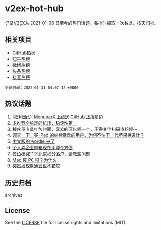 # v2ex-hot-hub

 记录[V2EX](https://www.v2ex.com/)从 2021-01-06 日至今的热门话题。每小时抓取一次数据，按天[归档](archives)。
 
 ## 相关项目

- [GitHub热榜](https://github.com/lonnyzhang423/github-hot-hub)
- [知乎热榜](https://github.com/lonnyzhang423/zhihu-hot-hub)
- [微博热榜](https://github.com/lonnyzhang423/weibo-hot-hub)
- [头条热榜](https://github.com/lonnyzhang423/toutiao-hot-hub)
- [抖音热榜](https://github.com/lonnyzhang423/douyin-hot-hub)


 `更新时间：2022-01-31 04:07:12 +0800`

## 热议话题

1. [[福利活动] MenubarX 上线送 GitHub 正版周边](https://www.v2ex.com/t/831401)
1. [求推荐个稳定的机场，稳定性第一](https://www.v2ex.com/t/831414)
1. [程序员专属红包封面，喜欢的可以领一个，无需关注扫码直接领～](https://www.v2ex.com/t/831363)
1. [调查一下：买 iPad 的妙控键盘的用户，为何不怕下一代苹果换设计？](https://www.v2ex.com/t/831367)
1. [中文版的 wordle 来了](https://www.v2ex.com/t/831375)
1. [个人弄企业邮箱现在用哪个方便](https://www.v2ex.com/t/831369)
1. [摸鱼研究了下北京积分落户，请教些问题](https://www.v2ex.com/t/831378)
1. [Mac 算 PC 吗？为什么](https://www.v2ex.com/t/831434)
1. [突然发现联通云盘不错哎](https://www.v2ex.com/t/831382)

## 历史归档

[archives](archives)

## License

See the [LICENSE](LICENSE) file for license rights and limitations (MIT).
